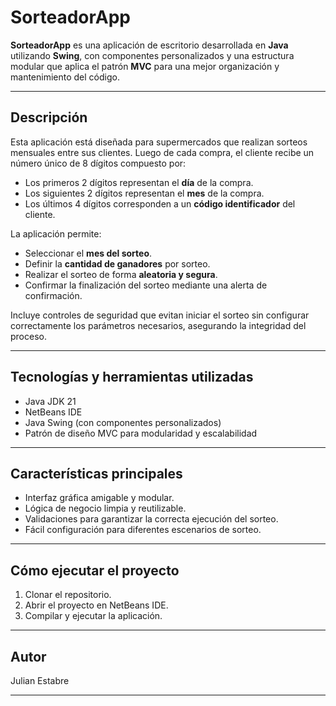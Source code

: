 # SorteadorApp

**SorteadorApp** es una aplicación de escritorio desarrollada en **Java** utilizando **Swing**, con componentes personalizados y una estructura modular que aplica el patrón **MVC** para una mejor organización y mantenimiento del código.

---

## Descripción

Esta aplicación está diseñada para supermercados que realizan sorteos mensuales entre sus clientes. Luego de cada compra, el cliente recibe un número único de 8 dígitos compuesto por:

- Los primeros 2 dígitos representan el **día** de la compra.  
- Los siguientes 2 dígitos representan el **mes** de la compra.  
- Los últimos 4 dígitos corresponden a un **código identificador** del cliente.

La aplicación permite:

- Seleccionar el **mes del sorteo**.  
- Definir la **cantidad de ganadores** por sorteo.  
- Realizar el sorteo de forma **aleatoria y segura**.  
- Confirmar la finalización del sorteo mediante una alerta de confirmación.  

Incluye controles de seguridad que evitan iniciar el sorteo sin configurar correctamente los parámetros necesarios, asegurando la integridad del proceso.

---

## Tecnologías y herramientas utilizadas

- Java JDK 21  
- NetBeans IDE  
- Java Swing (con componentes personalizados)  
- Patrón de diseño MVC para modularidad y escalabilidad  

---

## Características principales

- Interfaz gráfica amigable y modular.  
- Lógica de negocio limpia y reutilizable.  
- Validaciones para garantizar la correcta ejecución del sorteo.  
- Fácil configuración para diferentes escenarios de sorteo.  

---

## Cómo ejecutar el proyecto

1. Clonar el repositorio.  
2. Abrir el proyecto en NetBeans IDE.  
3. Compilar y ejecutar la aplicación.  

---

## Autor

Julian Estabre

---

